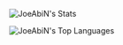 ![JoeAbiN's Stats](https://github-readme-stats.vercel.app/api?username=JoeAbiN&theme=highcontrast&show_icons=true&hide_border=false&count_private=true)

![JoeAbiN's Top Languages](https://github-readme-stats.vercel.app/api/top-langs/?username=JoeAbiN&theme=highcontrast&show_icons=true&hide_border=false&layout=compact)

<!--
**JoeAbiN/JoeAbiN** is a ✨ _special_ ✨ repository because its `README.md` (this file) appears on your GitHub profile.

Here are some ideas to get you started:

- 🔭 I’m currently working on ...
- 🌱 I’m currently learning ...
- 👯 I’m looking to collaborate on ...
- 🤔 I’m looking for help with ...
- 💬 Ask me about ...
- 📫 How to reach me: ...
- 😄 Pronouns: ...
- ⚡ Fun fact: ...
-->

